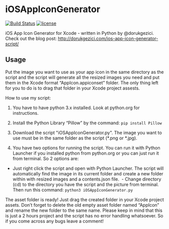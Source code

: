 # iOSAppIconGenerator
[![Build Status](https://travis-ci.org/dorukgezici/iOSAppIconGenerator.svg?branch=master)](https://travis-ci.org/dorukgezici/iOSAppIconGenerator) [![license](https://img.shields.io/github/license/mashape/apistatus.svg)](LICENSE)

iOS App Icon Generator for Xcode - written in Python by @dorukgezici.
Check out the blog post: http://dorukgezici.com/ios-app-icon-generator-script/

## Usage

Put the image you want to use as your app icon in the same directory as the script and the script will generate all the resized images you need and put them in the Xcode format “AppIcon.appiconset” folder. The only thing left for you to do is to drag that folder in your Xcode project assests.

How to use my script:

1)  You have to have python 3.x installed. Look at python.org for instructions.

2)  Install the Python Library “Pillow” by the command: `pip install Pillow`

3)  Download the script "iOSAppIconGenerator.py". The image you want to use must be in the same folder as the script (*.png or *.jpg).

4)  You have two options for running the script. You can run it with Python Launcher if you installed python from python.org or you can just run it from terminal. So 2 options are:
  - Just right click the script and open with Python Launcher. The script will automatically find the image in its current     folder and create a new folder within with resized images and a contents.json file.
  - Change directory (cd) to the directory you have the script and the picture from terminal. Then run this command: `python3 iOSAppIconGenerator.py`

The asset folder is ready! Just drag the created folder in your Xcode project assets. Don’t forget to delete the old empty asset folder named “AppIcon” and rename the new folder to the same name.
Please keep in mind that this is just a 2 hours project and the script has no error handling whatsoever. So if you come across any bugs leave a comment!

